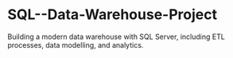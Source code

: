 # SQL--Data-Warehouse-Project
Building a modern data warehouse with SQL Server, including ETL processes, data modelling, and analytics.
